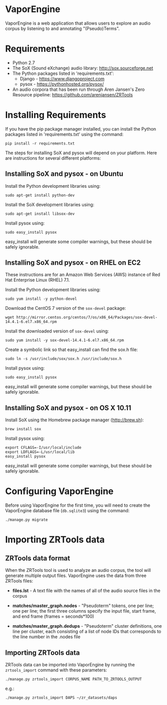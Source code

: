 VaporEngine
===========

VaporEngine is a web application that allows users to explore an audio
corpus by listening to and annotating "(Pseudo)Terms".


Requirements
============

* Python 2.7
* The SoX (Sound eXchange) audio library:
  http://sox.sourceforge.net
* The Python packages listed in 'requirements.txt':
  * Django - https://www.djangoproject.com
  * pysox - https://pythonhosted.org/pysox/
* An audio corpora that has been run through Aren Jansen's Zero Resource pipeline:
  https://github.com/arenjansen/ZRTools


Installing Requirements
=======================

If you have the pip package manager installed, you can install the
Python packages listed in 'requirements.txt' using the command:

    pip install -r requirements.txt

The steps for installing SoX and pysox will depend on your platform.
Here are instructions for several different platforms:


Installing SoX and pysox - on Ubuntu
------------------------------------

Install the Python development libraries using:

    sudo apt-get install python-dev

Install the SoX development libraries using:

    sudo apt-get install libsox-dev

Install pysox using:

    sudo easy_install pysox

easy_install will generate some compiler warnings, but these should be
safely ignorable.


Installing SoX and pysox - on RHEL on EC2
-----------------------------------------

These instructions are for an Amazon Web Services (AWS) instance of
Red Hat Enterprise Linux (RHEL) 7.1.

Install the Python development libraries using:

    sudo yum install -y python-devel

Download the CentOS 7 version of the `sox-devel` package:

    wget http://mirror.centos.org/centos/7/os/x86_64/Packages/sox-devel-14.4.1-6.el7.x86_64.rpm

Install the downloaded version of `sox-devel` using:

    sudo yum install -y sox-devel-14.4.1-6.el7.x86_64.rpm

Create a symbolic link so that easy_install can find the sox.h file:

    sudo ln -s /usr/include/sox/sox.h /usr/include/sox.h

Install pysox using:

    sudo easy_install pysox

easy_install will generate some compiler warnings, but these should be
safely ignorable.


Installing SoX and pysox - on OS X 10.11
----------------------------------------

Install SoX using the Homebrew package manager (http://brew.sh):

    brew install sox

Install pysox using:

    export CFLAGS=-I/usr/local/include
    export LDFLAGS=-L/usr/local/lib
    easy_install pysox

easy_install will generate some compiler warnings, but these should be
safely ignorable.


Configuring VaporEngine
=======================

Before using VaporEngine for the first time, you will need to create
the VaporEngine database file (`db.sqlite3`) using the command:

    ./manage.py migrate


Importing ZRTools data
======================

ZRTools data format
-------------------

When the ZRTools tool is used to analyze an audio corpus, the tool
will generate multiple output files.  VaporEngine uses the data from
three ZRTools files:

* **files.lst** - A text file with the names of all of the audio source
  files in the corpus

* **matches/master_graph.nodes** - "Pseudoterm" tokens, one per line;
  one per line; the first three columns specify the input file, start
  frame, and end frame (frames = seconds*100)

* **matches/master_graph.dedups** - "Pseudoterm" cluster definitions,
  one line per cluster, each consisting of a list of node IDs that
  corresponds to the line number in the .nodes file

Importing ZRTools data
----------------------

ZRTools data can be imported into VaporEngine by running the
`zrtools_import` command with these parameters:

    ./manage.py zrtools_import CORPUS_NAME PATH_TO_ZRTOOLS_OUTPUT

e.g.:

    ./manage.py zrtools_import DAPS ~/zr_datasets/daps
